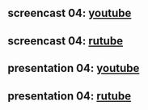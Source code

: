 ## screencast 04: [youtube](https://youtu.be/4s0Ls2x-s3Q)
## screencast 04: [rutube](https://rutube.ru/video/private/902ee9d954f679b2e573738a8f2f8f5a/?p=a9MgVWc2jEa_w4Bu5tEc0Q)

## presentation 04: [youtube](https://youtu.be/BAj0lfWnO_E)
## presentation 04: [rutube](https://rutube.ru/video/private/902ee9d954f679b2e573738a8f2f8f5a/?p=a9MgVWc2jEa_w4Bu5tEc0Q)
